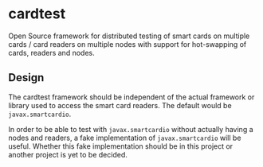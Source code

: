 # cardtest

Open Source framework for distributed testing of smart cards on multiple cards / card readers on multiple nodes with support for hot-swapping of cards, readers and nodes.

## Design

The cardtest framework should be independent of the actual framework or library used to access the smart card readers.
The default would be `javax.smartcardio`.

In order to be able to test with `javax.smartcardio` without actually having a nodes and readers, a fake implementation of `javax.smartcardio` will be useful.
Whether this fake implementation should be in this project or another project is yet to be decided.
